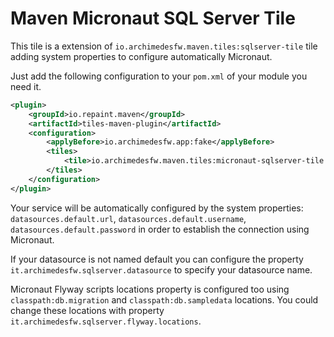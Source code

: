 # Maven Micronaut SQL Server Tile

This tile is a extension of `io.archimedesfw.maven.tiles:sqlserver-tile` tile adding system properties to configure automatically Micronaut.

Just add the following configuration to your `pom.xml` of your module you need it.

```xml
<plugin>
    <groupId>io.repaint.maven</groupId>
    <artifactId>tiles-maven-plugin</artifactId>
    <configuration>
        <applyBefore>io.archimedesfw.app:fake</applyBefore>
        <tiles>
            <tile>io.archimedesfw.maven.tiles:micronaut-sqlserver-tile:${last-version}</tile>
        </tiles>
    </configuration>
</plugin>
```

Your service will be automatically configured by the system properties: `datasources.default.url`, `datasources.default.username`, `datasources.default.password` in order to establish the connection using Micronaut.

If your datasource is not named default you can configure the property `it.archimedesfw.sqlserver.datasource` to specify your datasource name.

Micronaut Flyway scripts locations property is configured too using  `classpath:db.migration` and `classpath:db.sampledata` locations. You could change these locations with property `it.archimedesfw.sqlserver.flyway.locations`.


